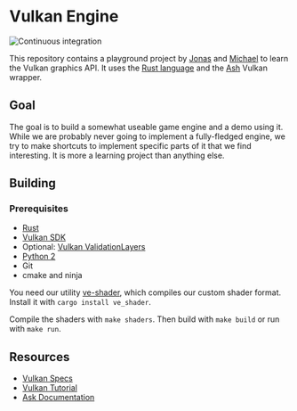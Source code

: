 # Vulkan Engine

![Continuous integration](https://github.com/michidk/vulkan-renderer/workflows/Continuous%20Integration/badge.svg)

This repository contains a playground project by [Jonas](https://github.com/Shemnei) and [Michael](https://github.com/michidk) to learn the Vulkan graphics API. It uses the [Rust language](https://www.rust-lang.org/) and the [Ash](https://github.com/MaikKlein/ash) Vulkan wrapper.

## Goal

The goal is to build a somewhat useable game engine and a demo using it. While we are probably never going to implement a fully-fledged engine, we try to make shortcuts to implement specific parts of it that we find interesting. It is more a learning project than anything else.

## Building

### Prerequisites

- [Rust](https://www.rust-lang.org/)
- [Vulkan SDK](https://www.lunarg.com/vulkan-sdk/)
- Optional: [Vulkan ValidationLayers](https://github.com/KhronosGroup/Vulkan-ValidationLayers)
- [Python 2](https://www.python.org/)
- Git
- cmake and ninja

You need our utility [ve-shader](https://github.com/michidk/ve-shader), which compiles our custom shader format. Install it with `cargo install ve_shader`.

Compile the shaders with `make shaders`. Then build with `make build` or run with `make run`.

## Resources

- [Vulkan Specs](https://www.khronos.org/registry/vulkan/specs/1.0/html/)
- [Vulkan Tutorial](https://vulkan-tutorial.com/Introduction)
- [Ask Documentation](https://docs.rs/ash/0.31.0/ash/)
